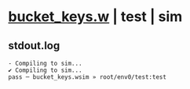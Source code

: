 # [bucket_keys.w](../../../../examples/tests/valid/bucket_keys.w) | test | sim

## stdout.log
```log
- Compiling to sim...
✔ Compiling to sim...
pass ─ bucket_keys.wsim » root/env0/test:test
```

